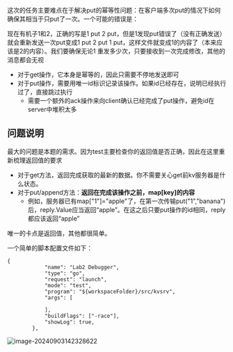 这次的任务主要难点在于解决put的幂等性问题：在客户端多次put的情况下如何确保其相当于只put了一次。一个可能的错误是：

现在有机子1和2，正确的写是1 put 2 put，但是1发现put错误了（没有正确发送）就会重新发送一次put变成1 put 2 put 1 put，这样文件就变成1的内容了（本来应该是2的内容）。我们要确保无论1 重发多少次，只要接收到一次完成修改，其他的消息都会无视

* 对于get操作，它本身是幂等的，因此只需要不停地发送即可
* 对于put操作，需要用唯一id标识记录该操作。如果id已经存在，说明已经执行过了，直接跳过执行
  * 需要一个额外的ack操作来向client确认已经完成了put操作，避免id在server中堆积太多

## 问题说明

最大的问题是本题的需求。因为test主要检查你的返回值是否正确，因此在这里重新梳理返回值的要求

* 对于get方法，返回完成获取的最新的数据。你不需要关心get前kv服务器是什么状态。
* 对于put/append方法：**返回在完成该操作之前，map[key]的内容**
  * 例如，服务器已有map["1"]="apple"了，在第一次传输put("1","banana")后，reply.Value应当返回“apple”。在这之后只要put操作的id相同，reply都应该返回“apple”

唯一的卡点是返回值，其他都很简单。

一个简单的脚本配置文件如下：

~~~
{
            "name": "Lab2 Debugger",
            "type": "go",
            "request": "launch",
            "mode": "test",
            "program": "${workspaceFolder}/src/kvsrv",
            "args": [

            ],
            "buildFlags": ["-race"],
            "showLog": true,
        },
~~~

![image-20240903142328622](C:\Users\leon\AppData\Roaming\Typora\typora-user-images\image-20240903142328622.png)
